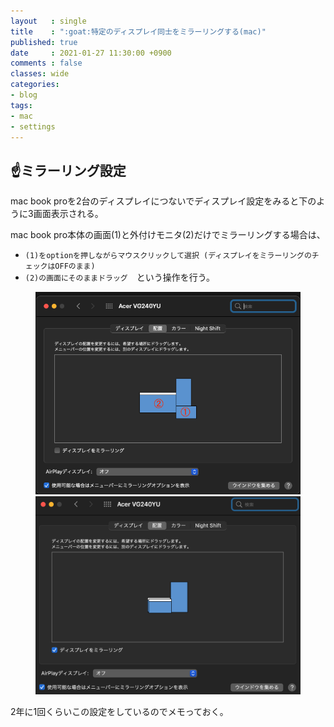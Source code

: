 ```yaml
---
layout   : single
title    : ":goat:特定のディスプレイ同士をミラーリングする(mac)"
published: true
date     : 2021-01-27 11:30:00 +0900
comments : false
classes: wide
categories:
- blog
tags:
- mac
- settings
---
```



## :point_up:ミラーリング設定

mac book proを2台のディスプレイにつないでディスプレイ設定をみると下のように3画面表示される。

mac book pro本体の画面(1)と外付けモニタ(2)だけでミラーリングする場合は、

* `(1)をoptionを押しながらマウスクリックして選択 (ディスプレイをミラーリングのチェックはOFFのまま)`
* `(2)の画面にそのままドラッグ`　という操作を行う。

<figure class="half">
  <img src="/assets/images/2021-01-27/s1.png">
  <img src="/assets/images/2021-01-27/s2.png">
</figure>


2年に1回くらいこの設定をしているのでメモっておく。